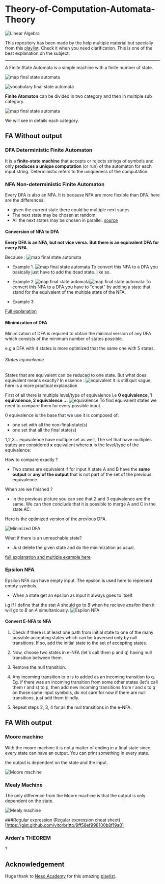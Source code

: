# Theory-of-Computation-Automata-Theory
![Linear Algebra](https://raw.githubusercontent.com/BasileBron/Theory-of-Computation-Automata-Theory/master/img/banner.jpg)

This repository has been made by the help multiple material but specially from this [playlist](https://www.youtube.com/watch?v=58N2N7zJGrQ&list=PLBlnK6fEyqRgp46KUv4ZY69yXmpwKOIev&index=1). Check it when you need clarification. This is one of the best  explanation on the subject.
_______________________
A Finite State Automata is a simple machine with a finite number of state.

![map final state automata](https://raw.githubusercontent.com/BasileBron/Theory-of-Computation-Automata-Theory/master/img/FSA_example.PNG)

![vocabulary final state automata](https://raw.githubusercontent.com/BasileBron/Theory-of-Computation-Automata-Theory/master/img/FSA.PNG)

**Finite Atomaton** can be divided in two category and then in multiple sub category.

![map final state automata](https://raw.githubusercontent.com/BasileBron/Theory-of-Computation-Automata-Theory/master/img/FSA_Map.PNG)

We will see in details each category.
## FA Without output
### DFA Deterministic Finite Automaton
It is a **finite-state machine** that accepts or rejects strings of symbols and only **produces a unique computation** (or run) of the automaton for each input string. Deterministic refers to the uniqueness of the computation.

### NFA Non-deterministic Finite Automaton
Every DFA is also an NFA. It is because NFA are more flexible than DFA. here are the differences:
- given the current state there could be multiple next states.
- The next state may be chosen at random
- All the next states may be chosen in parallel.
[source](https://www.youtube.com/watch?v=ehy0jGIYRtE&list=PLBlnK6fEyqRgp46KUv4ZY69yXmpwKOIev&index=10)
#### Conversion of NFA to DFA
**Every DFA is an NFA, but not vice versa.**
**But there is an equivalent DFA for every NFA.**

Because :
![map final state automata](https://raw.githubusercontent.com/BasileBron/Theory-of-Computation-Automata-Theory/master/img/Dell_NFA_andDFA.PNG)

- Example 1.
![map final state automata](https://raw.githubusercontent.com/BasileBron/Theory-of-Computation-Automata-Theory/master/img/Convertion_NFA_to_DFA.PNG)
To convert this NFA to a DFA you basically just have to add the dead state. like so.

- Example 2
![map final state automata](https://raw.githubusercontent.com/BasileBron/Theory-of-Computation-Automata-Theory/master/img/conv.PNG)![map final state automata](https://raw.githubusercontent.com/BasileBron/Theory-of-Computation-Automata-Theory/master/img/conv21.PNG)
To convert this NFA to a DFA you have to "cheat" by adding a state that stand for the equivalent of the multiple state of the NFA.

- Example 3

[Full explanation](https://www.youtube.com/watch?v=--CSVsFIDng&list=PLBlnK6fEyqRgp46KUv4ZY69yXmpwKOIev&index=15)
#### Minimization of DFA
Minimization of DFA is required to obtain the minimal version of any DFA which consists of the minimum number of states possible.

e.g a DFA with 4 states is more optimized that the same one with 5 states.

###### States equivalence
States that are equivalent can be reduced to one state. But what does equivalent means exactly?
In essence :
![equivalent](https://raw.githubusercontent.com/BasileBron/Theory-of-Computation-Automata-Theory/master/img/equivalence.PNG)
It is still quit vague, here is a more practical explanation.

First of all there is multiple level/type of equivalence i.e **0 equivalence, 1 equivalence, 2 equivalence ...**
![equivalence](https://raw.githubusercontent.com/BasileBron/Theory-of-Computation-Automata-Theory/master/img/equ.PNG)
To find equivalent states we need to compare them for every possible input.

0 equivalence is the base that we use
it is composed of:
- one set with all the non-final-state(s)
- one set that all the final state(s)

1,2,3... equivalence have multiple set as well, The set that have multiples states are considered **x** equivalent where **x** is the level/type of the equivalence:

How to compare exactly ?
- Two states are equivalent if for input X state A and B have the **same output** or **any of the output** that is not part of the set of the previous equivalence.

When are we finished ?
- In the previous picture you can see that 2 and 3 equivalence are the same.
We can then conclude that it is possible to merge A and C in the state AC.

Here is the optimized version of the previous DFA.

![Minimized DFA](https://raw.githubusercontent.com/BasileBron/Theory-of-Computation-Automata-Theory/master/img/minimized_DFA.PNG)

What if there is an unreachable state?
- Just delete the given state and do the minimization as usual.

[full explanation and multiple example  here](https://www.youtube.com/watch?v=hOzc4BUIXRk&list=PLBlnK6fEyqRgp46KUv4ZY69yXmpwKOIev&index=20)
### Epsilon NFA
Epsilon NFA can have empty input.
The epsilon is used here to represent empty symbols.

- When a state get an epsilon as input it always goes to itself.

i.g If I define that the stat *A* should go to *B* when he recieve *epsilon* then it will go to *B* an *A* simultaniously.
![Espilon NFA](https://raw.githubusercontent.com/BasileBron/Theory-of-Computation-Automata-Theory/master/img/epsilon_NFA.PNG)
#### Convert E-NFA to NFA

1. Check if there is at least one path from initial state to one of the many possible accepting states which can be traversed only by null transitions. If so, add the initial state to the set of accepting states.

2. Now, choose two states in e-NFA (let's call them p and q) having null transition between them.

2. Remove the null transition.

3. Any incoming transition to p is to added as an incoming transition to q.
Eg. if there was an incoming transition from some other states (let's call them r and s) to p, then add new incoming transitions from r and s to q on those same input symbols, do not care for now if there are null transitions, just add them blindly.

4. Repeat steps 2, 3, 4 for all the null transitions in the e-NFA.  



## FA With output
### Moore machine
With the moore machine it is not a matter of ending in a final state since every state can have an output. You can print something in every state.

the output is dependent on the state and the input.

![Moore machine](/img/moore.PNG)
[]()

### Mealy Machine
The only difference from the Moore machine is that the output is only dependent on the state.

![Mealy machine](/img/mealy.PNG)

###Regular expression
(Regular expression cheat sheet)[https://gist.github.com/vitorbritto/9ff58ef998100b8f19a0]

### Arden's THEOREM
?


## Acknowledgement
Huge thank to [Neso Academy](https://www.youtube.com/channel/UCQYMhOMi_Cdj1CEAU-fv80A) for this amazing [playlist](https://www.youtube.com/watch?v=58N2N7zJGrQ&list=PLBlnK6fEyqRgp46KUv4ZY69yXmpwKOIev&index=1).
